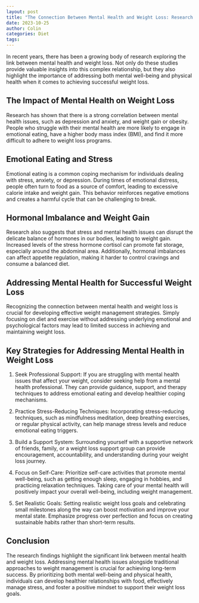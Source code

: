 ```yaml
---
layout: post
title: "The Connection Between Mental Health and Weight Loss: Research Findings"
date: 2023-10-25
author: Colin
categories: Diet
tags: 
---
```


In recent years, there has been a growing body of research exploring the link between mental health and weight loss. Not only do these studies provide valuable insights into this complex relationship, but they also highlight the importance of addressing both mental well-being and physical health when it comes to achieving successful weight loss.

## The Impact of Mental Health on Weight Loss

Research has shown that there is a strong correlation between mental health issues, such as depression and anxiety, and weight gain or obesity. People who struggle with their mental health are more likely to engage in emotional eating, have a higher body mass index (BMI), and find it more difficult to adhere to weight loss programs.

## Emotional Eating and Stress

Emotional eating is a common coping mechanism for individuals dealing with stress, anxiety, or depression. During times of emotional distress, people often turn to food as a source of comfort, leading to excessive calorie intake and weight gain. This behavior reinforces negative emotions and creates a harmful cycle that can be challenging to break.

## Hormonal Imbalance and Weight Gain

Research also suggests that stress and mental health issues can disrupt the delicate balance of hormones in our bodies, leading to weight gain. Increased levels of the stress hormone cortisol can promote fat storage, especially around the abdominal area. Additionally, hormonal imbalances can affect appetite regulation, making it harder to control cravings and consume a balanced diet.

## Addressing Mental Health for Successful Weight Loss

Recognizing the connection between mental health and weight loss is crucial for developing effective weight management strategies. Simply focusing on diet and exercise without addressing underlying emotional and psychological factors may lead to limited success in achieving and maintaining weight loss.

## Key Strategies for Addressing Mental Health in Weight Loss

1. Seek Professional Support: If you are struggling with mental health issues that affect your weight, consider seeking help from a mental health professional. They can provide guidance, support, and therapy techniques to address emotional eating and develop healthier coping mechanisms.

2. Practice Stress-Reducing Techniques: Incorporating stress-reducing techniques, such as mindfulness meditation, deep breathing exercises, or regular physical activity, can help manage stress levels and reduce emotional eating triggers.

3. Build a Support System: Surrounding yourself with a supportive network of friends, family, or a weight loss support group can provide encouragement, accountability, and understanding during your weight loss journey.

4. Focus on Self-Care: Prioritize self-care activities that promote mental well-being, such as getting enough sleep, engaging in hobbies, and practicing relaxation techniques. Taking care of your mental health will positively impact your overall well-being, including weight management.

5. Set Realistic Goals: Setting realistic weight loss goals and celebrating small milestones along the way can boost motivation and improve your mental state. Emphasize progress over perfection and focus on creating sustainable habits rather than short-term results.

## Conclusion

The research findings highlight the significant link between mental health and weight loss. Addressing mental health issues alongside traditional approaches to weight management is crucial for achieving long-term success. By prioritizing both mental well-being and physical health, individuals can develop healthier relationships with food, effectively manage stress, and foster a positive mindset to support their weight loss goals.